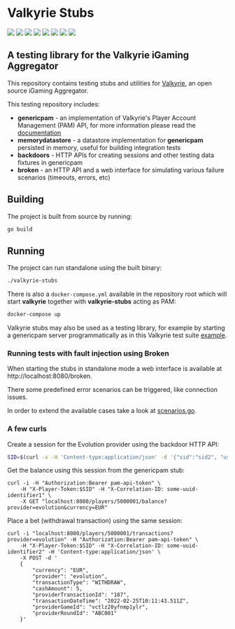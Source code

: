 # Valkyrie Stubs

[![](https://img.shields.io/badge/License-MIT%20-brightgreen.svg)](./LICENSE.md)
[![](https://img.shields.io/github/actions/workflow/status/valkyrie-fnd/valkyrie-stubs/gh-workflow.yml)](https://github.com/valkyrie-fnd/valkyrie-stubs/actions/workflows/gh-workflow.yml)
![](https://img.shields.io/github/last-commit/valkyrie-fnd/valkyrie-stubs)
[![](https://img.shields.io/website?url=https%3A%2F%2Fvalkyrie.bet)](https://valkyrie.bet/docs)
![](https://img.shields.io/github/go-mod/go-version/valkyrie-fnd/valkyrie-stubs)
![](https://img.shields.io/github/languages/top/valkyrie-fnd/valkyrie-stubs)
![](https://img.shields.io/tokei/lines/github/valkyrie-fnd/valkyrie-stubs)
![](https://img.shields.io/maintenance/yes/2023)

## A testing library for the Valkyrie iGaming Aggregator

This repository contains testing stubs and utilities for [Valkyrie](https://github.com/valkyrie-fnd/valkyrie), an 
open source iGaming Aggregator.

This testing repository includes:

* **genericpam** - an implementation of Valkyrie's Player Account Management (PAM) API, for more information please read
  the [documentation](https://valkyrie.bet/docs/wallet/valkyrie-pam/valkyrie-pam-api)
* **memorydatastore** - a datastore implementation for **genericpam** persisted in memory, useful for building integration 
  tests
* **backdoors** - HTTP APIs for creating sessions and other testing data fixtures in genericpam
* **broken** - an HTTP API and a web interface for simulating various failure scenarios (timeouts, errors, etc)

## Building

The project is built from source by running:

```bash
go build
```

## Running

The project can run standalone using the built binary:

```bash
./valkyrie-stubs
```

There is also a `docker-compose.yml` available in the repository root which will start **valkyrie** together with **valkyrie-stubs** 
acting as PAM:

```bash
docker-compose up 
```

Valkyrie stubs may also be used as a testing library, for example by starting a genericpam server programmatically as
in this Valkyrie test suite [example](https://github.com/valkyrie-fnd/valkyrie/blob/main/provider/internal/test/suite.go#L51).

### Running tests with fault injection using Broken

When starting the stubs in standalone mode a web interface is available at http://localhost:8080/broken. 

There some predefined error scenarios can be triggered, like connection issues.  

In order to extend the available cases take a look at [scenarios.go](./broken/scenario.go).

### A few curls

Create a session for the Evolution provider using the backdoor HTTP API:

```bash
SID=$(curl -s -H 'Content-type:application/json' -d '{"sid":"sid2", "userId":"5000001"}' 'localhost:3000/backdoors/evolution/sid?authToken=evo-api-key' | jq -r '.sid')
```

Get the balance using this session from the genericpam stub:

```shell
curl -i -H "Authorization:Bearer pam-api-token" \
    -H "X-Player-Token:$SID" -H "X-Correlation-ID: some-uuid-identifier1" \
    -X GET "localhost:8080/players/5000001/balance?provider=evolution&currency=EUR"
```

Place a bet (withdrawal transaction) using the same session:

```shell
curl -i "localhost:8080/players/5000001/transactions?provider=evolution" -H "Authorization:Bearer pam-api-token" \
    -H "X-Player-Token:$SID" -H "X-Correlation-ID: some-uuid-identifier2" -H 'Content-type:application/json' \
    -X POST -d '
    {
        "currency": "EUR",
        "provider": "evolution",
        "transactionType": "WITHDRAW",
        "cashAmount": 5,
        "providerTransactionId": "187",
        "transactionDateTime": "2022-02-25T10:11:43.511Z",
        "providerGameId": "vctlz20yfnmp1ylr",
        "providerRoundId": "ABC001"
    }'
```

